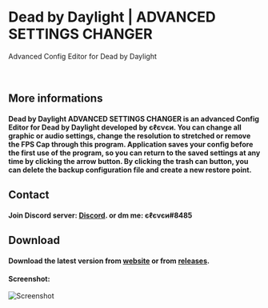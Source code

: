 # Dead by Daylight | ADVANCED SETTINGS CHANGER
Advanced Config Editor for Dead by Daylight
<br /><br /><br />
## More informations
#### Dead by Daylight ADVANCED SETTINGS CHANGER is an advanced Config Editor for Dead by Daylight developed by єℓєνєи. You can change all graphic or audio settings, change the resolution to stretched or remove the FPS Cap through this program. Application saves your config before the first use of the program, so you can return to the saved settings at any time by clicking the arrow button. By clicking the trash can button, you can delete the backup configuration file and create a new restore point.
## Contact 
#### Join Discord server: [Discord](https://discord.com/invite/EY9uaqTS7Z). or dm me: єℓєνєи#8485
## Download
#### Download the latest version from [website](http://dbdconfigeditor.epizy.com/) or from [releases](https://github.com/elefelen/dead-by-daylight-advanced-settings-changer/releases).
**Screenshot:**<br /><br />
![Screenshot](https://github.com/elefelen/dead-by-daylight-advanced-settings-changer/blob/main/image2.PNG)
